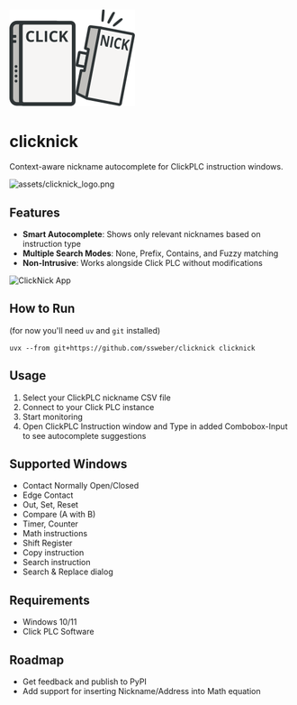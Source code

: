 # ![ClickNick Logo](assets/clicknick_logo.png)

# clicknick

Context-aware nickname autocomplete for ClickPLC instruction windows.

![assets/clicknick_logo.png](https://github.com/user-attachments/assets/5a90fa58-6b2b-417d-9da9-74dac4c25095)

## Features

- **Smart Autocomplete**: Shows only relevant nicknames based on instruction type
- **Multiple Search Modes**: None, Prefix, Contains, and Fuzzy matching
- **Non-Intrusive**: Works alongside Click PLC without modifications

![ClickNick App](https://github.com/user-attachments/assets/29d8b222-8f22-44fb-bda9-311aaba8c60c)

## How to Run

(for now you'll need `uv` and `git` installed)
```
uvx --from git+https://github.com/ssweber/clicknick clicknick
```

## Usage

1. Select your ClickPLC nickname CSV file
2. Connect to your Click PLC instance
3. Start monitoring
4. Open ClickPLC Instruction window and Type in added Combobox-Input to see autocomplete suggestions

## Supported Windows

- Contact Normally Open/Closed
- Edge Contact
- Out, Set, Reset
- Compare (A with B)
- Timer, Counter
- Math instructions
- Shift Register
- Copy instruction
- Search instruction
- Search & Replace dialog

## Requirements

- Windows 10/11
- Click PLC Software

## Roadmap

- Get feedback and publish to PyPI
- Add support for inserting Nickname/Address into Math equation
